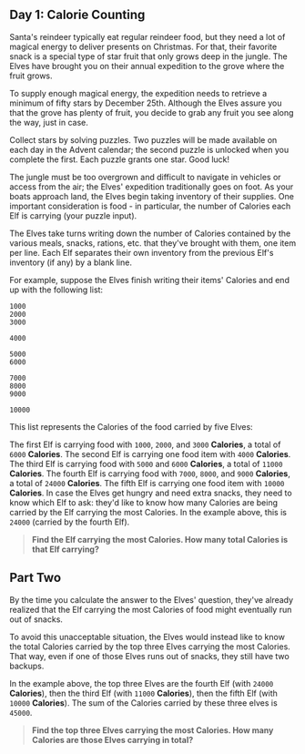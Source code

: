 ## Day 1: Calorie Counting ##
Santa's reindeer typically eat regular reindeer food, but they need a lot of magical energy to deliver presents on Christmas. For that, their favorite snack is a special type of star fruit that only grows deep in the jungle. The Elves have brought you on their annual expedition to the grove where the fruit grows.

To supply enough magical energy, the expedition needs to retrieve a minimum of fifty stars by December 25th. Although the Elves assure you that the grove has plenty of fruit, you decide to grab any fruit you see along the way, just in case.

Collect stars by solving puzzles. Two puzzles will be made available on each day in the Advent calendar; the second puzzle is unlocked when you complete the first. Each puzzle grants one star. Good luck!

The jungle must be too overgrown and difficult to navigate in vehicles or access from the air; the Elves' expedition traditionally goes on foot. As your boats approach land, the Elves begin taking inventory of their supplies. One important consideration is food - in particular, the number of Calories each Elf is carrying (your puzzle input).

The Elves take turns writing down the number of Calories contained by the various meals, snacks, rations, etc. that they've brought with them, one item per line. Each Elf separates their own inventory from the previous Elf's inventory (if any) by a blank line.

For example, suppose the Elves finish writing their items' Calories and end up with the following list:

```
1000
2000
3000

4000

5000
6000

7000
8000
9000

10000
```
This list represents the Calories of the food carried by five Elves:

The first Elf is carrying food with `1000`, `2000`, and `3000` **Calories**, a total of `6000` **Calories**.
The second Elf is carrying one food item with `4000` **Calories**.
The third Elf is carrying food with `5000` and `6000` **Calories**, a total of `11000` **Calories**.
The fourth Elf is carrying food with `7000`, `8000`, and `9000` **Calories**, a total of `24000` **Calories**.
The fifth Elf is carrying one food item with `10000` **Calories**.
In case the Elves get hungry and need extra snacks, they need to know which Elf to ask: they'd like to know how many Calories are being carried by the Elf carrying the most Calories. In the example above, this is `24000` (carried by the fourth Elf).

> **Find the Elf carrying the most Calories. How many total Calories is that Elf carrying?**

## Part Two ##
By the time you calculate the answer to the Elves' question, they've already realized that the Elf carrying the most Calories of food might eventually run out of snacks.

To avoid this unacceptable situation, the Elves would instead like to know the total Calories carried by the top three Elves carrying the most Calories. That way, even if one of those Elves runs out of snacks, they still have two backups.

In the example above, the top three Elves are the fourth Elf (with `24000` **Calories**), then the third Elf (with `11000` **Calories**), then the fifth Elf (with `10000` **Calories**). The sum of the Calories carried by these three elves is `45000`.

> **Find the top three Elves carrying the most Calories. How many Calories are those Elves carrying in total?**